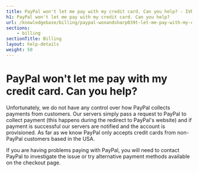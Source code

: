 ```yaml
---
title: PayPal won't let me pay with my credit card. Can you help? - IVPN Help
h1: PayPal won't let me pay with my credit card. Can you help?
url: /knowledgebase/billing/paypal-wonandsharp039t-let-me-pay-with-my-credit-card-can-you-help/
sections:
    - billing
sectionTitle: Billing
layout: help-details
weight: 50
---
```

# PayPal won't let me pay with my credit card. Can you help?

Unfortunately, we do not have any control over how PayPal collects payments from customers. Our servers simply pass a request to PayPal to collect payment (this happens during the redirect to PayPal's website) and if payment is successful our servers are notified and the account is provisioned. As far as we know PayPal only accepts credit cards from non-PayPal customers based in the USA.

If you are having problems paying with PayPal, you will need to contact PayPal to investigate the issue or try alternative payment methods available on the checkout page.
